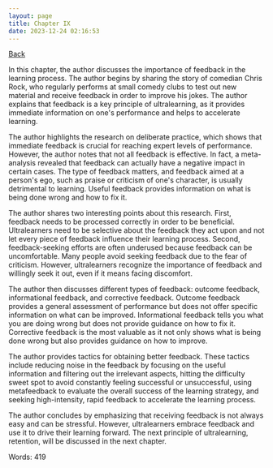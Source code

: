 ```yaml
---
layout: page
title: Chapter IX
date: 2023-12-24 02:16:53
---
```


[Back](./)


In this chapter, the author discusses the importance of feedback in the learning process. The author begins by sharing the story of comedian Chris Rock, who regularly performs at small comedy clubs to test out new material and receive feedback in order to improve his jokes. The author explains that feedback is a key principle of ultralearning, as it provides immediate information on one's performance and helps to accelerate learning.

The author highlights the research on deliberate practice, which shows that immediate feedback is crucial for reaching expert levels of performance. However, the author notes that not all feedback is effective. In fact, a meta-analysis revealed that feedback can actually have a negative impact in certain cases. The type of feedback matters, and feedback aimed at a person's ego, such as praise or criticism of one's character, is usually detrimental to learning. Useful feedback provides information on what is being done wrong and how to fix it.

The author shares two interesting points about this research. First, feedback needs to be processed correctly in order to be beneficial. Ultralearners need to be selective about the feedback they act upon and not let every piece of feedback influence their learning process. Second, feedback-seeking efforts are often underused because feedback can be uncomfortable. Many people avoid seeking feedback due to the fear of criticism. However, ultralearners recognize the importance of feedback and willingly seek it out, even if it means facing discomfort.

The author then discusses different types of feedback: outcome feedback, informational feedback, and corrective feedback. Outcome feedback provides a general assessment of performance but does not offer specific information on what can be improved. Informational feedback tells you what you are doing wrong but does not provide guidance on how to fix it. Corrective feedback is the most valuable as it not only shows what is being done wrong but also provides guidance on how to improve.

The author provides tactics for obtaining better feedback. These tactics include reducing noise in the feedback by focusing on the useful information and filtering out the irrelevant aspects, hitting the difficulty sweet spot to avoid constantly feeling successful or unsuccessful, using metafeedback to evaluate the overall success of the learning strategy, and seeking high-intensity, rapid feedback to accelerate the learning process.

The author concludes by emphasizing that receiving feedback is not always easy and can be stressful. However, ultralearners embrace feedback and use it to drive their learning forward. The next principle of ultralearning, retention, will be discussed in the next chapter.

Words: 419